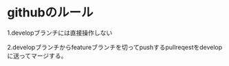 # githubのルール

1.developブランチには直接操作しない

2.developブランチからfeatureブランチを切ってpushするpullreqestをdevelopに送ってマージする。

